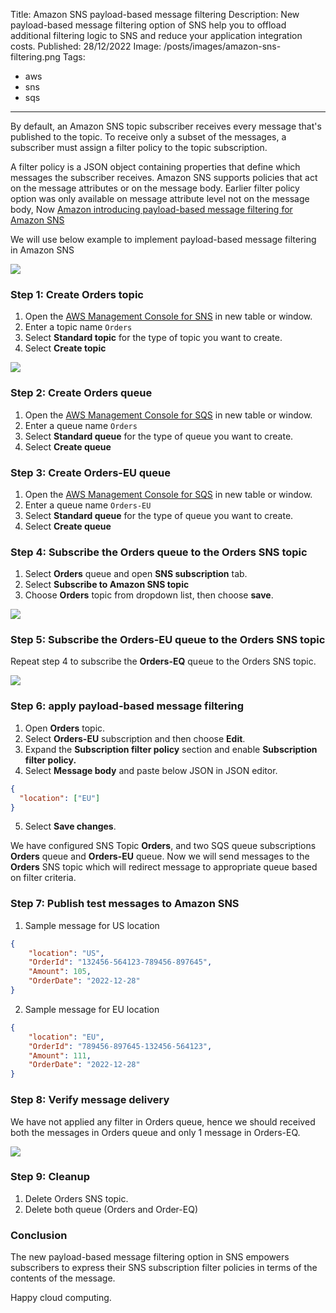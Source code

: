 Title: Amazon SNS payload-based message filtering
Description: New payload-based message filtering option of SNS help you to offload additional filtering logic to SNS and reduce your application integration costs.
Published: 28/12/2022
Image: /posts/images/amazon-sns-filtering.png
Tags:
  - aws
  - sns
  - sqs
---

By default, an Amazon SNS topic subscriber receives every message that's published to the topic. To receive only a subset of the messages, a subscriber must assign a filter policy to the topic subscription.

A filter policy is a JSON object containing properties that define which messages the subscriber receives. Amazon SNS supports policies that act on the message attributes or on the message body. Earlier filter policy option was only available on message attribute level not on the message body, Now [Amazon introducing payload-based message filtering for Amazon SNS](https://aws.amazon.com/blogs/compute/introducing-payload-based-message-filtering-for-amazon-sns/)

We will use below example to implement payload-based message filtering in Amazon SNS

<img src="/posts/images/amazon-sns-payload-based-filtering.png">

### Step 1: Create Orders topic

1. Open the [AWS Management Console for SNS](https://console.aws.amazon.com/sns/home) in new table or window.
2. Enter a topic name `Orders`
3. Select **Standard topic** for the type of topic you want to create.
4. Select **Create topic**

<img src="/posts/images/amazon-sns-payload-based-filtering-sns.png">

### Step 2: Create Orders queue

1. Open the [AWS Management Console for SQS](https://console.aws.amazon.com/sqs/home) in new table or window.
2. Enter a queue name `Orders`
3. Select **Standard queue** for the type of queue you want to create.
4. Select **Create queue**

### Step 3: Create Orders-EU queue

1. Open the [AWS Management Console for SQS](https://console.aws.amazon.com/sqs/home) in new table or window.
2. Enter a queue name `Orders-EU`
3. Select **Standard queue** for the type of queue you want to create.
4. Select **Create queue**

### Step 4: Subscribe the Orders queue to the Orders SNS topic

1. Select **Orders** queue and open **SNS subscription** tab.
2. Select **Subscribe to Amazon SNS topic**
3. Choose **Orders** topic from dropdown list, then choose **save**.

<img src="/posts/images/amazon-sns-payload-based-filtering-sqs1.png">

### Step 5: Subscribe the Orders-EU queue to the Orders SNS topic

Repeat step 4 to subscribe the **Orders-EQ** queue to the Orders SNS topic.

<img src="/posts/images/amazon-sns-payload-based-filtering-sqs2.png">

### Step 6: apply payload-based message filtering

1. Open **Orders** topic.
2. Select **Orders-EU** subscription and then choose **Edit**.
3. Expand the **Subscription filter policy** section and enable **Subscription filter policy.**
4. Select **Message body** and paste below JSON in JSON editor.

```json
{
  "location": ["EU"]
}
```

5. Select **Save changes**.

We have configured SNS Topic **Orders**, and two SQS queue subscriptions **Orders** queue and **Orders-EU** queue. Now we will send messages to the **Orders** SNS topic which will redirect message to appropriate queue based on filter criteria. 

### Step 7: Publish test messages to Amazon SNS

1. Sample message for US location

```json
{
	"location": "US",
	"OrderId": "132456-564123-789456-897645",
	"Amount": 105,
	"OrderDate": "2022-12-28"
}
```

2. Sample message for EU location

```json
{
	"location": "EU",
	"OrderId": "789456-897645-132456-564123",
	"Amount": 111,
	"OrderDate": "2022-12-28"
}
```

### Step 8: Verify message delivery

We have not applied any filter in Orders queue, hence we should received both the messages in Orders queue and only 1 message in Orders-EQ.

<img src="/posts/images/amazon-sns-payload-based-filtering-response.png">

### Step 9: Cleanup

1. Delete Orders SNS topic.
2. Delete both queue (Orders and Order-EQ)

### Conclusion
The new payload-based message filtering option in SNS empowers subscribers to express their SNS subscription filter policies in terms of the contents of the message.

Happy cloud computing.